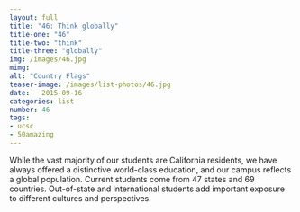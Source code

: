 ```yaml
---
layout: full
title: "46: Think globally"
title-one: "46"
title-two: "think"
title-three: "globally"
img: /images/46.jpg
mimg: 
alt: "Country Flags"
teaser-image: /images/list-photos/46.jpg
date:   2015-09-16
categories: list
number: 46
tags:
- ucsc
- 50amazing
---
```

While the vast majority of our students are California residents, we have always offered a distinctive world-class education, and our campus reflects a global population. Current students come from 47 states and 69 countries. Out-of-state and international students add important exposure to different cultures and perspectives.
